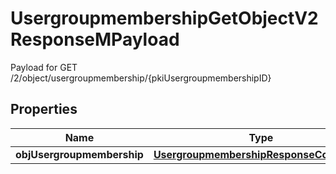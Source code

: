 

# UsergroupmembershipGetObjectV2ResponseMPayload

Payload for GET /2/object/usergroupmembership/{pkiUsergroupmembershipID}

## Properties

| Name | Type | Description | Notes |
|------------ | ------------- | ------------- | -------------|
|**objUsergroupmembership** | [**UsergroupmembershipResponseCompound**](UsergroupmembershipResponseCompound.md) |  |  |



